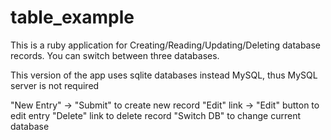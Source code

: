 table_example
=========
This is a ruby application for Creating/Reading/Updating/Deleting database records. You can switch between three databases.

This version of the app uses sqlite databases instead MySQL, thus MySQL server is not required

"New Entry" -> "Submit" to create new record
"Edit" link -> "Edit" button to edit entry
"Delete" link to delete record
"Switch DB" to change current database